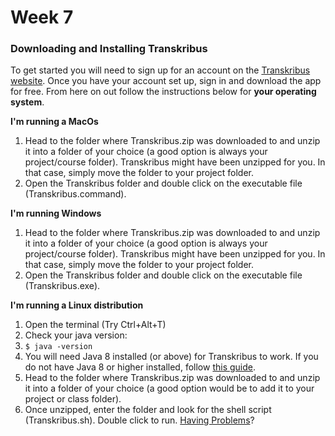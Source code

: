 # Week 7

### Downloading and Installing Transkribus

To get started you will need to sign up for an account on the [Transkribus website](https://transkribus.eu/Transkribus/). Once you have your account set up, sign in and download the app for free. From here on out follow the instructions below for **your operating system**.

**I'm running a MacOs**

1. Head to the folder where Transkribus.zip was downloaded to and unzip it into a folder of your choice \(a good option is always your project/course folder\). Transkribus might have been unzipped for you. In that case, simply move the folder to your project folder.
2. Open the Transkribus folder and double click on the executable file \(Transkribus.command\).

**I'm running Windows**

1. Head to the folder where Transkribus.zip was downloaded to and unzip it into a folder of your choice \(a good option is always your project/course folder\). Transkribus might have been unzipped for you. In that case, simply move the folder to your project folder.
2. Open the Transkribus folder and double click on the executable file \(Transkribus.exe\).

**I'm running a Linux distribution**

1. Open the terminal \(Try Ctrl+Alt+T\)
2. Check your java version:
3.  `$ java -version`
4. You will need Java 8 installed \(or above\) for Transkribus to work. If you do not have Java 8 or higher installed, follow [this guide](java-8.md).
5. Head to the folder where Transkribus.zip was downloaded to and unzip it into a folder of your choice \(a good option would be to add it to your project or class folder\).
6. Once unzipped, enter the folder and look for the shell script \(Transkribus.sh\). Double click to run. [Having Problems](../about.md#contact-us)?

